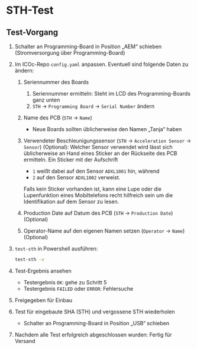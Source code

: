 # STH-Test

## Test-Vorgang

1. Schalter an Programming-Board in Position „AEM“ schieben (Stromversorgung über Programming-Board)
2. Im ICOc-Repo `config.yaml` anpassen. Eventuell sind folgende Daten zu ändern:

   1. Seriennummer des Boards
      1. Seriennummer ermitteln: Steht im LCD des Programming-Boards ganz unten
      2. `STH` → `Programming Board` → `Serial Number` ändern
   2. Name des PCB (`STH` → `Name`)
      - Neue Boards sollten üblicherweise den Namen „Tanja“ haben
   3. Verwendeter Beschleunigungssensor (`STH` → `Acceleration Sensor` → `Sensor`) (Optional): Welcher Sensor verwendet wird lässt sich üblicherweise an Hand eines Sticker an der Rückseite des PCB ermitteln. Ein Sticker mit der Aufschrift

      - `1` weißt dabei auf den Sensor `ADXL1001` hin, während
      - `2` auf den Sensor `ADXL1002` verweist.

      Falls kein Sticker vorhanden ist, kann eine Lupe oder die Lupenfunktion eines Mobiltelefons recht hilfreich sein um die Identifikation auf dem Sensor zu lesen.

   4. Production Date auf Datum des PCB (`STH` → `Production Date`) (Optional)
   5. Operator-Name auf den eigenen Namen setzen (`Operator` → `Name`) (Optional)

3. `test-sth` in Powershell ausführen:

   ```sh
   test-sth -v
   ```

4. Test-Ergebnis ansehen

   - Testergebnis `OK`: gehe zu Schritt 5
   - Testergebnis `FAILED` oder `ERROR`: Fehlersuche

5. Freigegeben für Einbau
6. Test für eingebaute SHA (STH) und vergossene STH wiederholen

   - Schalter an Programming-Board in Position „USB“ schieben

7. Nachdem alle Test erfolgreich abgeschlossen wurden: Fertig für Versand
